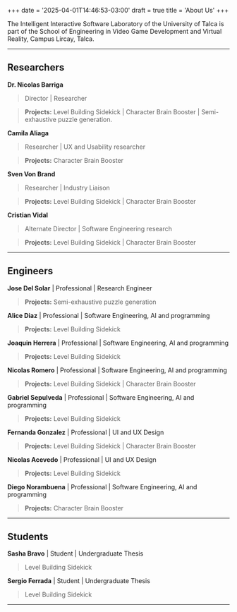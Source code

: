 +++
date = '2025-04-01T14:46:53-03:00'
draft = true
title = 'About Us'
+++

The Intelligent Interactive Software Laboratory of the University of Talca is part of the School of Engineering in Video Game Development and Virtual Reality, Campus Lircay, Talca.


---

## Researchers

**Dr. Nicolas Barriga**

> Director | Researcher

> **Projects:** Level Building Sidekick | Character Brain Booster | Semi-exhaustive puzzle generation.

**Camila Aliaga** 
> Researcher | UX and Usability researcher

> **Projects:** Character Brain Booster

**Sven Von Brand** 
> Researcher | Industry Liaison

>**Projects:** Level Building Sidekick | Character Brain Booster 

**Cristian Vidal**
> Alternate Director | Software Engineering research

>**Projects:** Level Building Sidekick | Character Brain Booster 

---

## Engineers

**Jose Del Solar** | Professional | Research Engineer
> **Projects:** Semi-exhaustive puzzle generation

**Alice Diaz** | Professional | Software Engineering, AI and programming
> **Projects:** Level Building Sidekick 

**Joaquin Herrera** | Professional | Software Engineering, AI and programming
> **Projects:** Level Building Sidekick 

**Nicolas Romero** | Professional | Software Engineering, AI and programming
> **Projects:** Level Building Sidekick | Character Brain Booster

**Gabriel Sepulveda** | Professional | Software Engineering, AI and programming
> **Projects:** Level Building Sidekick

**Fernanda Gonzalez** | Professional | UI and UX Design
> **Projects:** Level Building Sidekick | Character Brain Booster

**Nicolas Acevedo** | Professional | UI and UX Design

> **Projects:** Level Building Sidekick 

**Diego Norambuena** | Professional | Software Engineering, AI and programming
> **Projects:** Character Brain Booster

---

## Students

**Sasha Bravo** | Student | Undergraduate Thesis
> Level Building Sidekick

**Sergio Ferrada** | Student | Undergraduate Thesis
> Level Building Sidekick

---